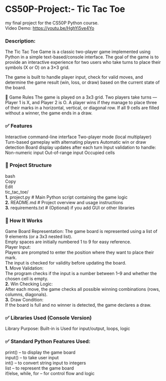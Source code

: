 # **CS50P-Project:- Tic Tac Toe**    
my final project for the CS50P Python course.        
Video Demo: https://youtu.be/HghYi5ve4Yo        
### Description:     
The Tic Tac Toe Game is a classic two-player game implemented using Python in a simple text-based/console interface. The goal of the game is to provide an interactive experience for two users who take turns to place their symbols (X or O) on a 3×3 grid.

The game is built to handle player input, check for valid moves, and determine the game result (win, loss, or draw) based on the current state of the board.

🔧 Game Rules
The game is played on a 3x3 grid.
Two players take turns — Player 1 is X, and Player 2 is O.
A player wins if they manage to place three of their marks in a horizontal, vertical, or diagonal row.
If all 9 cells are filled without a winner, the game ends in a draw.

### ✅ Features

Interactive command-line interface
Two-player mode (local multiplayer)
Turn-based gameplay with alternating players
Automatic win or draw detection
Board display updates after each turn
Input validation to handle:
Non-numeric input
Out-of-range input
Occupied cells

### 📁 Project Structure

bash  
Copy  
Edit  
tic_tac_toe/    
**1.** project.py             # Main Python script containing the game logic  
**2.** README.md              # Project overview and usage instructions  
**3.** requirements.txt       # (Optional) if you add GUI or other libraries  

### 🧠 How It Works

Game Board Representation:
The game board is represented using a list of 9 elements (or a 3x3 nested list).  
Empty spaces are initially numbered 1 to 9 for easy reference.  
Player Input:  
Players are prompted to enter the position where they want to place their mark.  
The input is checked for validity before updating the board.  
**1.** Move Validation:  
The program checks if the input is a number between 1–9 and whether the chosen cell is empty.  
**2.** Win Checking Logic:  
After each move, the game checks all possible winning combinations (rows, columns, diagonals).  
**3.** Draw Condition:  
If the board is full and no winner is detected, the game declares a draw.  

### ✅ Libraries Used (Console Version)

Library	Purpose: Built-in is Used for input/output, loops, logic

### ✅ Standard Python Features Used:

print() – to display the game board  
input() – to take user input  
int() – to convert string input to integers  
list – to represent the game board  
if/else, while, for – for control flow and logic  


